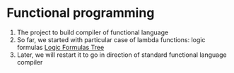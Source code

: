 # Functional programming

1) The project to build compiler of functional language
2) So far, we started with particular case of lambda functions: logic formulas
[Logic Formulas Tree](https://github.com/IgorAmashukeli/FunctionalCompiler/blob/main/Formula.cpp)
3) Later, we will restart it to go in direction of standard functional language compiler